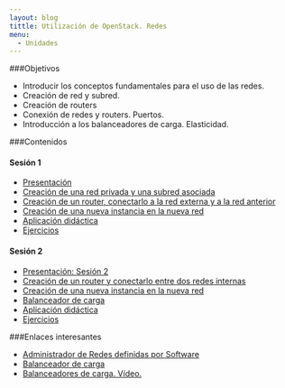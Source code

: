 ```yaml
---
layout: blog
tittle: Utilización de OpenStack. Redes
menu:
  - Unidades
---
```

###Objetivos

* Introducir los conceptos fundamentales para el uso de las redes.
* Creación de red y subred.
* Creación de routers
* Conexión de redes y routers. Puertos.
* Introducción a los balanceadores de carga. Elasticidad.

###Contenidos

#### Sesión 1

* [Presentación](presentacion1)
* [Creación de una red privada y una subred asociada](red1)
* [Creación de un router, conectarlo a la red externa y a la red anterior](router1)
* [Creación de una nueva instancia en la nueva red](instancia1)
* [Aplicación didáctica](aula1)
* [Ejercicios](ejercicios1)

#### Sesión 2

* [Presentación: Sesión 2](presentacion2)
* [Creación de un router y conectarlo entre dos redes internas](router2)
* [Creación de una nueva instancia en la nueva red](red2)
* [Balanceador de carga](balanceador)
* [Aplicación didáctica](aula2)
* [Ejercicios](ejercicios2)


###Enlaces interesantes

* [Administrador de Redes definidas por Software](https://docs.stackops.net/sdn-plugin-es.html)
* [Balanceador de carga](https://docs.stackops.net/lbaas-plugin-es.html)
* [Balanceadores de carga. Vídeo.](http://youtu.be/Gc1hXiz86kU)